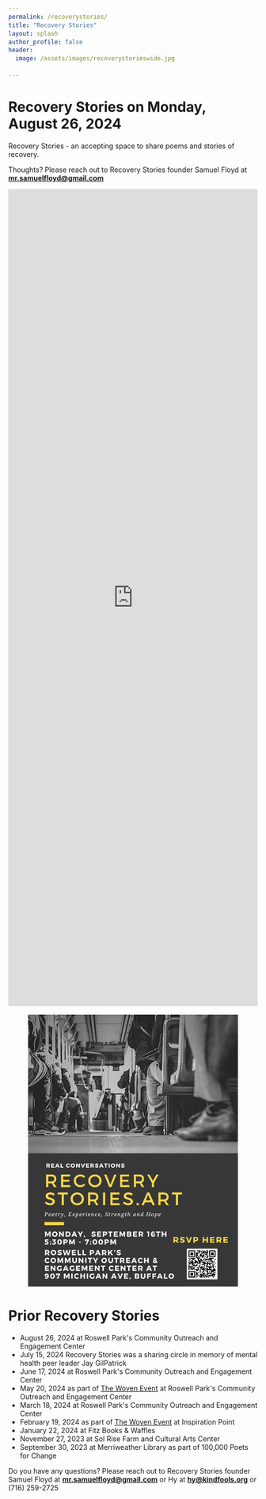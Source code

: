 ```yaml
---
permalink: /recoverystories/
title: "Recovery Stories"
layout: splash
author_profile: false
header:
  image: /assets/images/recoverystorieswide.jpg

---
```



# Recovery Stories on Monday, August 26, 2024

Recovery Stories - an accepting space to share poems and stories of recovery.

Thoughts? Please reach out to Recovery Stories founder Samuel Floyd
at **[mr.samuelfloyd@gmail.com](mailto:mr.samuelfloyd@gmail.com)**

<iframe src="https://docs.google.com/forms/d/e/1FAIpQLSeoTPMQiO3i7e_k4_VWryUVdmGX3BVte0bc_Iv2sQxf92LARQ/viewform?embedded=true" width="100%" height="1650" frameborder="0" marginheight="0" marginwidth="0" onload = "window.parent.scrollTo(0,0)">Loading…</iframe>


<figure style="max-width: 966px" class="align-center">
  <img src="/assets/images/recoverystoriesflyer20240916.png"
- June 17, 2024 at Roswell Park's Community Outreach and Engagement Center
   alt="Recovery Stories Poster">
</figure> 


# Prior Recovery Stories

- August 26, 2024 at Roswell Park's Community Outreach and Engagement Center
- July 15, 2024 Recovery Stories was a sharing circle in memory of mental health peer leader Jay GilPatrick
- June 17, 2024 at Roswell Park's Community Outreach and Engagement Center
- May 20, 2024 as part of [The Woven Event](/thewovenevent/) at Roswell Park's Community Outreach and Engagement Center
- March 18, 2024 at Roswell Park's Community Outreach and Engagement Center
- February 19, 2024 as part of [The Woven Event](/thewovenevent/) at Inspiration Point
- January 22, 2024 at Fitz Books & Waffles
- November 27, 2023 at Sol Rise Farm and Cultural Arts Center
- September 30, 2023 at Merriweather Library as part of 100,000 Poets for Change


Do you have any questions? Please reach out to Recovery Stories founder Samuel Floyd
at **[mr.samuelfloyd@gmail.com](mailto:mr.samuelfloyd@gmail.com)** or Hy at
**[hy@kindfools.org](mailto:hy@kindfools.org)** or (716) 259-2725

